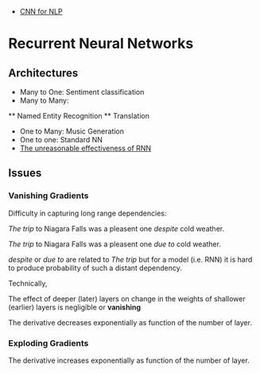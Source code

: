 * [CNN for NLP](http://www.wildml.com/2015/11/understanding-convolutional-neural-networks-for-nlp)

# Recurrent Neural Networks
## Architectures
* Many to One: Sentiment classification
* Many to Many: 

** Named Entity Recognition
** Translation

* One to Many: Music Generation
* One to one: Standard NN
* [The unreasonable effectiveness of RNN](http://karpathy.github.io/2015/05/21/rnn-effectiveness/)

## Issues
### Vanishing Gradients
Difficulty in capturing long range dependencies:

*The trip* to Niagara Falls was a pleasent one *despite* cold weather.

*The trip* to Niagara Falls was a pleasent one *due to* cold weather.

*despite* or *due to* are related to *The trip* but for a model (i.e. RNN) it is hard to produce probability of such a distant dependency. 
 

Technically, 

The effect of deeper (later) layers on change in the weights of shallower (earlier) layers is negligible or **vanishing**

The derivative decreases exponentially as function of the number of layer.

### Exploding Gradients
The derivative increases exponentially as function of the number of layer.
